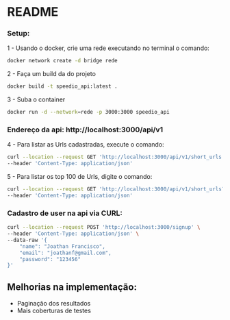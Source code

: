 # README

### Setup:

1 - Usando o docker, crie uma rede executando no terminal o comando:

```sh
docker network create -d bridge rede
```

2 - Faça um build da do projeto

```sh
docker build -t speedio_api:latest .
```

3 - Suba o container

```sh
docker run -d --network=rede -p 3000:3000 speedio_api
```

### Endereço da api: http://localhost:3000/api/v1

4 - Para listar as Urls cadastradas, execute o comando:
```sh
curl --location --request GET 'http://localhost:3000/api/v1/short_urls' \
--header 'Content-Type: application/json'
```

5 - Para listar os top 100 de Urls, digite o comando:
```sh
curl --location --request GET 'http://localhost:3000/api/v1/short_urls?top=100' \
--header 'Content-Type: application/json'
```

### Cadastro de user na api via CURL:

```sh
curl --location --request POST 'http://localhost:3000/signup' \
--header 'Content-Type: application/json' \
--data-raw '{
    "name": "Joathan Francisco",
    "email": "joathanf@gmail.com",
    "password": "123456"
}'
```

## Melhorias na implementação:

- Paginação dos resultados
- Mais coberturas de testes